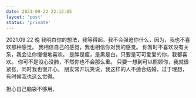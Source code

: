```yaml
---
date: 2021-09-22 22:12:05
layout: 'post'
status: 'private'
---
```

2021.09.22 晚
我明白你的想法，我等得起。我不会强迫你什么，因为，我也不喜欢那种感觉。
我相信自己的感觉，我也相信你对我的感觉。
你暂时不喜欢没有关系，我会让你慢慢地喜欢。
是胖是瘦，是黑是白，只要是可可爱爱的你，我都喜欢。
你可不是没心没肺，不然你也不会那么重。
只要一想到可以照顾你，我就很紧张，同时我也很开心。
朋友常开玩笑说，我这样的人不适合结婚，过于理想，有时候我也这么觉得。

担心自己脑袋不够用，
